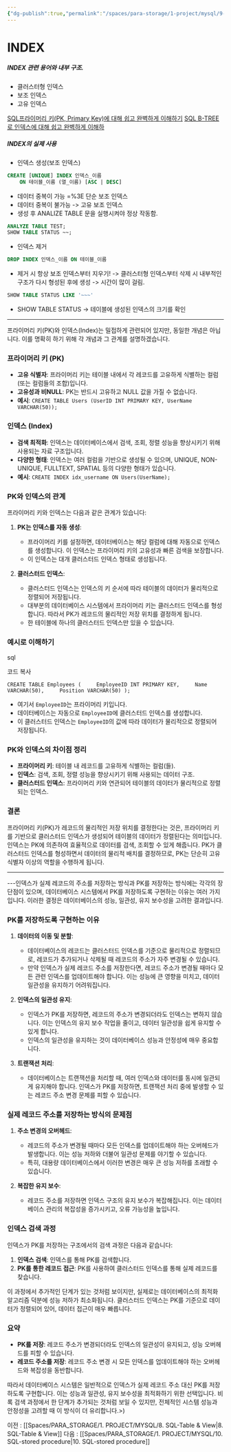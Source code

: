 ```yaml
---
{"dg-publish":true,"permalink":"/spaces/para-storage/1-project/mysql/9-sql-index/"}
---
```


# INDEX
##### INDEX 관련 용어와 내부 구조.
-  클러스터형 인덱스
- 보조 인덱스
- 고유 인덱스

[SQL프라이머리 키(PK, Primary Key)에 대해 쉽고 완벽하게 이해하기](https://mangkyu.tistory.com/285)
[SQL B-TREE 로 인덱스에 대해 쉽고 완벽하게 이해하](https://mangkyu.tistory.com/286)

##### INDEX의 실제 사용
- 인덱스 생성(보조 인덱스)
```SQL
CREATE [UNIQUE] INDEX 인덱스_이름
	ON 테이블_이름 (열_이름) [ASC | DESC]
```
- 데이터 중복이 가능 =%3E 단순 보조 인덱스
- 데이터 중복이 불가능 -> 고유 보조 인덱스
- 생성 후 ANALIZE TABLE 문을 실행시켜야 정상 작동함.
```SQL
ANALYZE TABLE TEST;
SHOW TABLE STATUS ~~;
```


- 인덱스 제거
```SQL
DROP INDEX 인덱스_이름 ON 테이블_이름
```
- 제거 시 항상 보조 인덱스부터 지우기! -> 클러스터형 인덱스부터 삭제 시 내부적인 구조가 다시 형성된 후에 생성 -> 시간이 많이 걸림.

```SQL
SHOW TABLE STATUS LIKE '~~~'
```
- SHOW TABLE STATUS -> 테이블에 생성된 인덱스의 크기를 확인

---
프라이머리 키(PK)와 인덱스(Index)는 밀접하게 관련되어 있지만, 동일한 개념은 아닙니다. 이를 명확히 하기 위해 각 개념과 그 관계를 설명하겠습니다.

### 프라이머리 키 (PK)

- **고유 식별자**: 프라이머리 키는 테이블 내에서 각 레코드를 고유하게 식별하는 컬럼(또는 컬럼들의 조합)입니다.
- **고유성과 비NULL**: PK는 반드시 고유하고 NULL 값을 가질 수 없습니다.
- **예시**: `CREATE TABLE Users (UserID INT PRIMARY KEY, UserName VARCHAR(50));`

### 인덱스 (Index)

- **검색 최적화**: 인덱스는 데이터베이스에서 검색, 조회, 정렬 성능을 향상시키기 위해 사용되는 자료 구조입니다.
- **다양한 형태**: 인덱스는 여러 컬럼을 기반으로 생성될 수 있으며, UNIQUE, NON-UNIQUE, FULLTEXT, SPATIAL 등의 다양한 형태가 있습니다.
- **예시**: `CREATE INDEX idx_username ON Users(UserName);`

### PK와 인덱스의 관계

프라이머리 키와 인덱스는 다음과 같은 관계가 있습니다:

1. **PK는 인덱스를 자동 생성**:
    
    - 프라이머리 키를 설정하면, 데이터베이스는 해당 컬럼에 대해 자동으로 인덱스를 생성합니다. 이 인덱스는 프라이머리 키의 고유성과 빠른 검색을 보장합니다.
    - 이 인덱스는 대개 클러스터드 인덱스 형태로 생성됩니다.
2. **클러스터드 인덱스**:
    
    - 클러스터드 인덱스는 인덱스의 키 순서에 따라 테이블의 데이터가 물리적으로 정렬되어 저장됩니다.
    - 대부분의 데이터베이스 시스템에서 프라이머리 키는 클러스터드 인덱스를 형성합니다. 따라서 PK가 레코드의 물리적인 저장 위치를 결정하게 됩니다.
    - 한 테이블에 하나의 클러스터드 인덱스만 있을 수 있습니다.

### 예시로 이해하기

sql

코드 복사

`CREATE TABLE Employees (     EmployeeID INT PRIMARY KEY,     Name VARCHAR(50),     Position VARCHAR(50) );`

- 여기서 `EmployeeID`는 프라이머리 키입니다.
- 데이터베이스는 자동으로 `EmployeeID`에 클러스터드 인덱스를 생성합니다.
- 이 클러스터드 인덱스는 `EmployeeID`의 값에 따라 데이터가 물리적으로 정렬되어 저장됩니다.

### PK와 인덱스의 차이점 정리

- **프라이머리 키**: 테이블 내 레코드를 고유하게 식별하는 컬럼(들).
- **인덱스**: 검색, 조회, 정렬 성능을 향상시키기 위해 사용되는 데이터 구조.
- **클러스터드 인덱스**: 프라이머리 키와 연관되어 테이블의 데이터가 물리적으로 정렬되는 인덱스.

### 결론

프라이머리 키(PK)가 레코드의 물리적인 저장 위치를 결정한다는 것은, 프라이머리 키를 기반으로 클러스터드 인덱스가 생성되어 테이블의 데이터가 정렬된다는 의미입니다. 인덱스는 PK에 의존하여 효율적으로 데이터를 검색, 조회할 수 있게 해줍니다. PK가 클러스터드 인덱스를 형성하면서 데이터의 물리적 배치를 결정하므로, PK는 단순히 고유 식별자 이상의 역할을 수행하게 됩니다.

---
---인덱스가 실제 레코드의 주소를 저장하는 방식과 PK를 저장하는 방식에는 각각의 장단점이 있으며, 데이터베이스 시스템에서 PK를 저장하도록 구현하는 이유는 여러 가지입니다. 이러한 결정은 데이터베이스의 성능, 일관성, 유지 보수성을 고려한 결과입니다.

### PK를 저장하도록 구현하는 이유

1. **데이터의 이동 및 분할**:
    
    - 데이터베이스의 레코드는 클러스터드 인덱스를 기준으로 물리적으로 정렬되므로, 레코드가 추가되거나 삭제될 때 레코드의 주소가 자주 변경될 수 있습니다.
    - 만약 인덱스가 실제 레코드 주소를 저장한다면, 레코드 주소가 변경될 때마다 모든 관련 인덱스를 업데이트해야 합니다. 이는 성능에 큰 영향을 미치고, 데이터 일관성을 유지하기 어려워집니다.
2. **인덱스의 일관성 유지**:
    
    - 인덱스가 PK를 저장하면, 레코드의 주소가 변경되더라도 인덱스는 변하지 않습니다. 이는 인덱스의 유지 보수 작업을 줄이고, 데이터 일관성을 쉽게 유지할 수 있게 합니다.
    - 인덱스의 일관성을 유지하는 것이 데이터베이스 성능과 안정성에 매우 중요합니다.
3. **트랜잭션 처리**:
    
    - 데이터베이스는 트랜잭션을 처리할 때, 여러 인덱스와 데이터를 동시에 일관되게 유지해야 합니다. 인덱스가 PK를 저장하면, 트랜잭션 처리 중에 발생할 수 있는 레코드 주소 변경 문제를 피할 수 있습니다.

### 실제 레코드 주소를 저장하는 방식의 문제점

1. **주소 변경의 오버헤드**:
    
    - 레코드의 주소가 변경될 때마다 모든 인덱스를 업데이트해야 하는 오버헤드가 발생합니다. 이는 성능 저하와 더불어 일관성 문제를 야기할 수 있습니다.
    - 특히, 대용량 데이터베이스에서 이러한 변경은 매우 큰 성능 저하를 초래할 수 있습니다.
2. **복잡한 유지 보수**:
    
    - 레코드 주소를 저장하면 인덱스 구조의 유지 보수가 복잡해집니다. 이는 데이터베이스 관리의 복잡성을 증가시키고, 오류 가능성을 높입니다.

### 인덱스 검색 과정

인덱스가 PK를 저장하는 구조에서의 검색 과정은 다음과 같습니다:

1. **인덱스 검색**: 인덱스를 통해 PK를 검색합니다.
2. **PK를 통한 레코드 접근**: PK를 사용하여 클러스터드 인덱스를 통해 실제 레코드를 찾습니다.

이 과정에서 추가적인 단계가 있는 것처럼 보이지만, 실제로는 데이터베이스의 최적화 알고리즘 덕분에 성능 저하가 최소화됩니다. 클러스터드 인덱스는 PK를 기준으로 데이터가 정렬되어 있어, 데이터 접근이 매우 빠릅니다.

### 요약

- **PK를 저장**: 레코드 주소가 변경되더라도 인덱스의 일관성이 유지되고, 성능 오버헤드를 피할 수 있습니다.
- **레코드 주소를 저장**: 레코드 주소 변경 시 모든 인덱스를 업데이트해야 하는 오버헤드와 복잡성을 동반합니다.

따라서 데이터베이스 시스템은 일반적으로 인덱스가 실제 레코드 주소 대신 PK를 저장하도록 구현합니다. 이는 성능과 일관성, 유지 보수성을 최적화하기 위한 선택입니다. 비록 검색 과정에서 한 단계가 추가되는 것처럼 보일 수 있지만, 전체적인 시스템 성능과 안정성을 고려할 때 이 방식이 더 유리합니다.>)


이전 : [[Spaces/PARA_STORAGE/1. PROJECT/MYSQL/8. SQL-Table & View\|8. SQL-Table & View]]
다음 : [[Spaces/PARA_STORAGE/1. PROJECT/MYSQL/10. SQL-stored procedure\|10. SQL-stored procedure]]